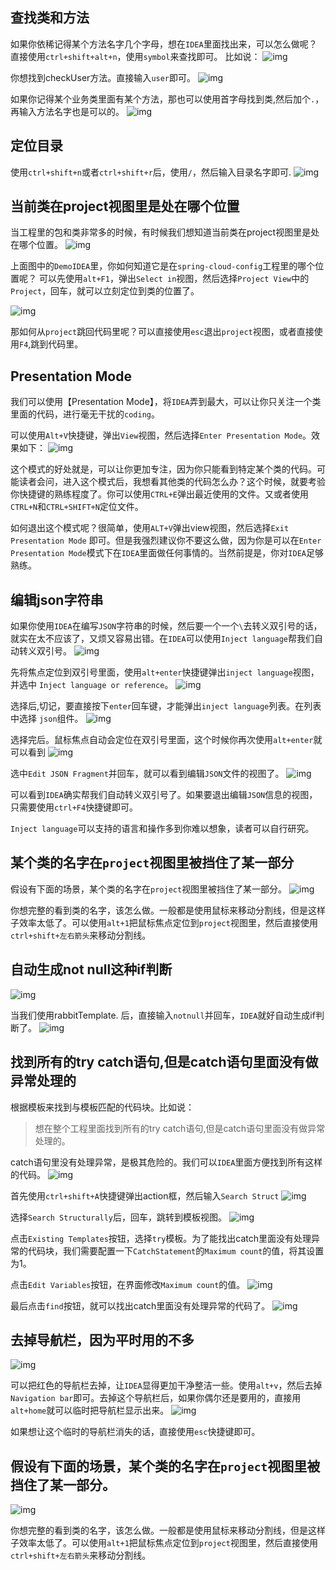 ## 查找类和方法

如果你依稀记得某个方法名字几个字母，想在`IDEA`里面找出来，可以怎么做呢？ 
直接使用`ctrl+shift+alt+n`，使用`symbol`来查找即可。 
比如说： 
![img](https://mmbiz.qpic.cn/mmbiz_png/6fuT3emWI5JdAqiafic5QhkTd8JjOcj09jkhEoaVy2VwInQeuiadamiauBqeRF0icqt5CY22l4qCyZj57ZKtcXlJjNw/640?tp=webp&wxfrom=5&wx_lazy=1&wx_co=1)

你想找到checkUser方法。直接输入`user`即可。 
![img](https://mmbiz.qpic.cn/mmbiz_png/6fuT3emWI5JdAqiafic5QhkTd8JjOcj09jJgz90cAlVW2NHNV9CTYzsyPUONtZWia1TmXetOc1PFMFOZwhDNS8W6g/640?tp=webp&wxfrom=5&wx_lazy=1&wx_co=1)

如果你记得某个业务类里面有某个方法，那也可以使用首字母找到类,然后加个`.`，再输入方法名字也是可以的。 
![img](https://mmbiz.qpic.cn/mmbiz_png/6fuT3emWI5JdAqiafic5QhkTd8JjOcj09jmxPuib0D6FymxmiaG7NIxVvRgIYd2X0hN0btafBfMvv1howMGiaibprQ6A/640?tp=webp&wxfrom=5&wx_lazy=1&wx_co=1)

## 定位目录

使用`ctrl+shift+n`或者`ctrl+shift+r`后，使用`/`，然后输入目录名字即可. 
![img](https://mmbiz.qpic.cn/mmbiz_png/6fuT3emWI5JdAqiafic5QhkTd8JjOcj09jgwIDVLx9j11CG7abV1IFn6kZ001Us0jfUb41pfTKalGwqvM9FiaElBQ/640?tp=webp&wxfrom=5&wx_lazy=1&wx_co=1)

## 当前类在project视图里是处在哪个位置

当工程里的包和类非常多的时候，有时候我们想知道当前类在project视图里是处在哪个位置。 
![img](https://mmbiz.qpic.cn/mmbiz_png/6fuT3emWI5JdAqiafic5QhkTd8JjOcj09jTVLfWXnebJ0Z9QDA3FNyjNENPgpPwGpVafw8EkwFY1nL1XRWfSPMGg/640?tp=webp&wxfrom=5&wx_lazy=1&wx_co=1)

上面图中的`DemoIDEA`里，你如何知道它是在`spring-cloud-config`工程里的哪个位置呢？ 
可以先使用`alt+F1`，弹出`Select in`视图，然后选择`Project View`中的`Project`，回车，就可以立刻定位到类的位置了。

![img](https://mmbiz.qpic.cn/mmbiz_png/6fuT3emWI5JdAqiafic5QhkTd8JjOcj09jonwXQzTriaHPgbE2Y4Fia7rjQGpGLH3124ku3hiaeyVtzsPemcK5sxnXg/640?tp=webp&wxfrom=5&wx_lazy=1&wx_co=1)

那如何从`project`跳回代码里呢？可以直接使用`esc`退出`project`视图，或者直接使用`F4`,跳到代码里。

## Presentation Mode

我们可以使用【Presentation Mode】，将`IDEA`弄到最大，可以让你只关注一个类里面的代码，进行毫无干扰的`coding`。

可以使用`Alt+V`快捷键，弹出`View`视图，然后选择`Enter Presentation Mode`。效果如下： 
![img](https://mmbiz.qpic.cn/mmbiz_png/6fuT3emWI5JdAqiafic5QhkTd8JjOcj09jrUfnt6w6j5EBJSMHCNB8ZtiaqGAFq7BOYgk5ic4cKiaBMCNaBsCIdSx9g/640?tp=webp&wxfrom=5&wx_lazy=1&wx_co=1)

这个模式的好处就是，可以让你更加专注，因为你只能看到特定某个类的代码。可能读者会问，进入这个模式后，我想看其他类的代码怎么办？这个时候，就要考验你快捷键的熟练程度了。你可以使用`CTRL+E`弹出最近使用的文件。又或者使用`CTRL+N`和`CTRL+SHIFT+N`定位文件。

如何退出这个模式呢？很简单，使用`ALT+V`弹出view视图，然后选择`Exit Presentation Mode` 即可。但是我强烈建议你不要这么做，因为你是可以在`Enter Presentation Mode`模式下在`IDEA`里面做任何事情的。当然前提是，你对`IDEA`足够熟练。

## 编辑json字符串

如果你使用`IDEA`在编写`JSON`字符串的时候，然后要一个一个`\`去转义双引号的话，就实在太不应该了，又烦又容易出错。在`IDEA`可以使用`Inject language`帮我们自动转义双引号。 
![img](https://mmbiz.qpic.cn/mmbiz_png/6fuT3emWI5JdAqiafic5QhkTd8JjOcj09joYHpEHE1OibXSN6lfMgwY7uqU3hGHeCUGcHDTDNet7DuSp3zXSiaFzgA/640?tp=webp&wxfrom=5&wx_lazy=1&wx_co=1)

先将焦点定位到双引号里面，使用`alt+enter`快捷键弹出`inject language`视图，并选中 
`Inject language or reference`。 
![img](https://mmbiz.qpic.cn/mmbiz_png/6fuT3emWI5JdAqiafic5QhkTd8JjOcj09jH4ibMibNFdwoYls8jXgXTialYCTUgpLTKDCKesWM362PXrtuveP8nUPiaA/640?tp=webp&wxfrom=5&wx_lazy=1&wx_co=1)

选择后,切记，要直接按下`enter`回车键，才能弹出`inject language`列表。在列表中选择 `json`组件。 
![img](https://mmbiz.qpic.cn/mmbiz_png/6fuT3emWI5JdAqiafic5QhkTd8JjOcj09jOAnclLkGOXuKaAo0MOCpw97WCamwz4rPmMhxHbx9ug1iaNHwuF3uccg/640?tp=webp&wxfrom=5&wx_lazy=1&wx_co=1)

选择完后。鼠标焦点自动会定位在双引号里面，这个时候你再次使用`alt+enter`就可以看到 
![img](https://mmbiz.qpic.cn/mmbiz_png/6fuT3emWI5JdAqiafic5QhkTd8JjOcj09jicc7QGE9P8dshRJMGHkf6oRXRktcOGLv7RzaXK4b0YXP1C8v2ibnXNZQ/640?tp=webp&wxfrom=5&wx_lazy=1&wx_co=1)

选中`Edit JSON Fragment`并回车，就可以看到编辑`JSON`文件的视图了。 
![img](https://mmbiz.qpic.cn/mmbiz_png/6fuT3emWI5JdAqiafic5QhkTd8JjOcj09jialiapiaYrIjVIloxNrEAr4Sd728NON4rfAbOINgKZAFyL1P3HSiaiajjUQ/640?tp=webp&wxfrom=5&wx_lazy=1&wx_co=1)

可以看到`IDEA`确实帮我们自动转义双引号了。如果要退出编辑`JSON`信息的视图，只需要使用`ctrl+F4`快捷键即可。

`Inject language`可以支持的语言和操作多到你难以想象，读者可以自行研究。

## 某个类的名字在`project`视图里被挡住了某一部分

假设有下面的场景，某个类的名字在`project`视图里被挡住了某一部分。 
![img](https://mmbiz.qpic.cn/mmbiz_png/6fuT3emWI5JdAqiafic5QhkTd8JjOcj09juVib0uVeSWmyMawpRMGb8KQviasA1HLOnCwOtq2iava9SqQKm0f0ZicJHQ/640?tp=webp&wxfrom=5&wx_lazy=1&wx_co=1)

你想完整的看到类的名字，该怎么做。一般都是使用鼠标来移动分割线，但是这样子效率太低了。可以使用`alt+1`把鼠标焦点定位到`project`视图里，然后直接使用`ctrl+shift+左右箭头`来移动分割线。

## 自动生成not null这种if判断 

![img](https://mmbiz.qpic.cn/mmbiz_png/6fuT3emWI5JdAqiafic5QhkTd8JjOcj09joHL8YW58FzqF5mx9XMhMrLua30H7a49rQBpKUA3QSDRa391icsib19bw/640?tp=webp&wxfrom=5&wx_lazy=1&wx_co=1)

当我们使用rabbitTemplate. 后，直接输入`notnull`并回车，`IDEA`就好自动生成if判断了。 
![img](https://mmbiz.qpic.cn/mmbiz_png/6fuT3emWI5JdAqiafic5QhkTd8JjOcj09jH9TspAkG2BNdhKNzoM3fUNlDRwOe423Y3oEhE1PUz3UzY3lcVRdMLQ/640?tp=webp&wxfrom=5&wx_lazy=1&wx_co=1)

## 找到所有的try catch语句,但是catch语句里面没有做异常处理的

根据模板来找到与模板匹配的代码块。比如说：

>  想在整个工程里面找到所有的try catch语句,但是catch语句里面没有做异常处理的。

catch语句里没有处理异常，是极其危险的。我们可以`IDEA`里面方便找到所有这样的代码。 
![img](https://mmbiz.qpic.cn/mmbiz_png/6fuT3emWI5JdAqiafic5QhkTd8JjOcj09jBDwRHDPZrXj2qibwMvML2nfGGJRuOflk5M6HiaLcnTib9ga69S3HoDvdA/640?tp=webp&wxfrom=5&wx_lazy=1&wx_co=1)

首先使用`ctrl+shift+A`快捷键弹出action框，然后输入`Search Struct` 
![img](https://mmbiz.qpic.cn/mmbiz_png/6fuT3emWI5JdAqiafic5QhkTd8JjOcj09jppmiclic3FibGt5Q82qo3WjJHy8kUSYBLj3WgXbV3mWYydlv6sCQRnF2A/640?tp=webp&wxfrom=5&wx_lazy=1&wx_co=1)

选择`Search Structurally`后，回车，跳转到模板视图。 
![img](https://mmbiz.qpic.cn/mmbiz_png/6fuT3emWI5JdAqiafic5QhkTd8JjOcj09jib7V0DRJmIUeUCXKicqr6Nhxjf1MpVRFdtomFKOtjFxhABEUk0blZLJg/640?tp=webp&wxfrom=5&wx_lazy=1&wx_co=1)

点击`Existing Templates`按钮，选择`try`模板。为了能找出catch里面没有处理异常的代码块，我们需要配置一下`CatchStatement`的`Maximum count`的值，将其设置为1。

点击`Edit Variables`按钮，在界面修改`Maximum count`的值。 
![img](https://mmbiz.qpic.cn/mmbiz_png/6fuT3emWI5JdAqiafic5QhkTd8JjOcj09jiarPfRvDTpgTbtKXw74tNuyVpmVkmoJcAWTILPoqv0zca82E14JdA2Q/640?tp=webp&wxfrom=5&wx_lazy=1&wx_co=1)

最后点击`find`按钮，就可以找出catch里面没有处理异常的代码了。 
![img](https://mmbiz.qpic.cn/mmbiz_png/6fuT3emWI5JdAqiafic5QhkTd8JjOcj09jwdRFYCedfZhkDLe4dbibf1olWJdHDlkPhx5ICRBzgYsqhZMjblnKwLg/640?tp=webp&wxfrom=5&wx_lazy=1&wx_co=1)

## 去掉导航栏，因为平时用的不多

![img](https://mmbiz.qpic.cn/mmbiz_png/6fuT3emWI5JdAqiafic5QhkTd8JjOcj09jF79uNFKCFyprdHvXnORKQicpic0XM6eucG7Sr57KffUp7LGfib62kNic8g/640?tp=webp&wxfrom=5&wx_lazy=1&wx_co=1)

可以把红色的导航栏去掉，让`IDEA`显得更加干净整洁一些。使用`alt+v`，然后去掉`Navigation bar`即可。去掉这个导航栏后，如果你偶尔还是要用的，直接用`alt+home`就可以临时把导航栏显示出来。 
![img](https://mmbiz.qpic.cn/mmbiz_png/6fuT3emWI5JdAqiafic5QhkTd8JjOcj09jCMgSicyzLBSmVorTIheiblep85xsMdmYYCSQ3ibpEBllEsT51k8M3MaYw/640?tp=webp&wxfrom=5&wx_lazy=1&wx_co=1)

如果想让这个临时的导航栏消失的话，直接使用`esc`快捷键即可。

## 假设有下面的场景，某个类的名字在`project`视图里被挡住了某一部分。 

![img](https://mmbiz.qpic.cn/mmbiz_png/6fuT3emWI5JdAqiafic5QhkTd8JjOcj09juVib0uVeSWmyMawpRMGb8KQviasA1HLOnCwOtq2iava9SqQKm0f0ZicJHQ/640?tp=webp&wxfrom=5&wx_lazy=1&wx_co=1)

你想完整的看到类的名字，该怎么做。一般都是使用鼠标来移动分割线，但是这样子效率太低了。可以使用`alt+1`把鼠标焦点定位到`project`视图里，然后直接使用`ctrl+shift+左右箭头`来移动分割线。